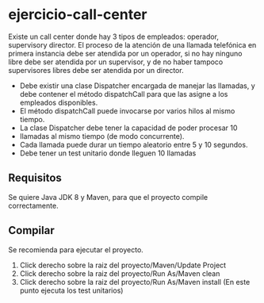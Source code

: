 # ejercicio-call-center

Existe un call center donde hay 3 tipos de empleados: operador, supervisory director. El proceso de la atención de una llamada telefónica en primera instancia debe ser atendida por un operador, si no hay ninguno libre debe ser atendida por un supervisor, y de no haber tampoco supervisores libres debe ser atendida por un director.

- Debe existir una clase Dispatcher encargada de manejar las llamadas, y debe contener el método dispatchCall para que las
asigne a los empleados disponibles.
- El método dispatchCall puede invocarse por varios hilos al mismo tiempo.
- La clase Dispatcher debe tener la capacidad de poder procesar 10 
- llamadas al mismo tiempo (de modo concurrente).
- Cada llamada puede durar un tiempo aleatorio entre 5 y 10 segundos.
- Debe tener un test unitario donde lleguen 10 llamadas

## Requisitos

Se quiere Java JDK 8 y Maven, para que el proyecto compile correctamente.

## Compilar

Se recomienda para ejecutar el proyecto.
1. Click derecho sobre la raiz del proyecto/Maven/Update Project
2. Click derecho sobre la raiz del proyecto/Run As/Maven clean
2. Click derecho sobre la raiz del proyecto/Run As/Maven install (En este punto ejecuta los test unitarios)
